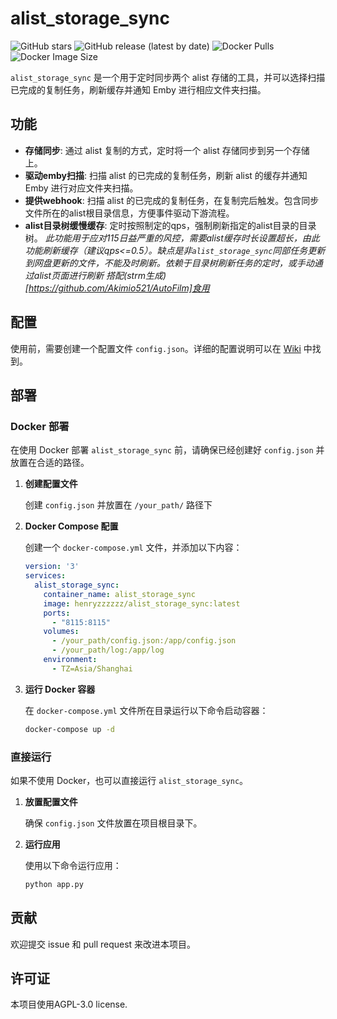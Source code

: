 # alist_storage_sync

![GitHub stars](https://img.shields.io/github/stars/z-henry/alist_storage_sync?style=social)
![GitHub release (latest by date)](https://img.shields.io/github/v/tag/z-henry/alist_storage_sync)
![Docker Pulls](https://img.shields.io/docker/pulls/henryzzzzzz/alist_storage_sync)
![Docker Image Size](https://img.shields.io/docker/image-size/henryzzzzzz/alist_storage_sync/latest)


`alist_storage_sync` 是一个用于定时同步两个 alist 存储的工具，并可以选择扫描已完成的复制任务，刷新缓存并通知 Emby 进行相应文件夹扫描。

## 功能

- **存储同步**: 通过 alist 复制的方式，定时将一个 alist 存储同步到另一个存储上。
- **驱动emby扫描**: 扫描 alist 的已完成的复制任务，刷新 alist 的缓存并通知 Emby 进行对应文件夹扫描。
- **提供webhook**: 扫描 alist 的已完成的复制任务，在复制完后触发。包含同步文件所在的alist根目录信息，方便事件驱动下游流程。
- **alist目录树缓慢缓存**: 定时按照制定的qps，强制刷新指定的alist目录的目录树。
*此功能用于应对115日益严重的风控，需要alist缓存时长设置超长，由此功能刷新缓存（建议qps<=0.5）。缺点是非`alist_storage_sync`同部任务更新到网盘更新的文件，不能及时刷新。依赖于目录树刷新任务的定时，或手动通过alist页面进行刷新*
*搭配(strm生成)[https://github.com/Akimio521/AutoFilm]食用*



## 配置

使用前，需要创建一个配置文件 `config.json`。详细的配置说明可以在 [Wiki](https://github.com/z-henry/alist_storage_sync/wiki/配置说明) 中找到。

## 部署

### Docker 部署

在使用 Docker 部署 `alist_storage_sync` 前，请确保已经创建好 `config.json` 并放置在合适的路径。

1. **创建配置文件**

   创建 `config.json` 并放置在 `/your_path/` 路径下

2. **Docker Compose 配置**

   创建一个 `docker-compose.yml` 文件，并添加以下内容：

   ```yaml
   version: '3'
   services:
     alist_storage_sync:
       container_name: alist_storage_sync
       image: henryzzzzzz/alist_storage_sync:latest
       ports:
         - "8115:8115"
       volumes:
         - /your_path/config.json:/app/config.json
         - /your_path/log:/app/log
       environment:
         - TZ=Asia/Shanghai
   ```

3. **运行 Docker 容器**

   在 `docker-compose.yml` 文件所在目录运行以下命令启动容器：

   ```sh
   docker-compose up -d
   ```

### 直接运行

如果不使用 Docker，也可以直接运行 `alist_storage_sync`。

1. **放置配置文件**

   确保 `config.json` 文件放置在项目根目录下。

2. **运行应用**

   使用以下命令运行应用：

   ```sh
   python app.py
   ```

## 贡献

欢迎提交 issue 和 pull request 来改进本项目。

## 许可证

本项目使用AGPL-3.0 license.
